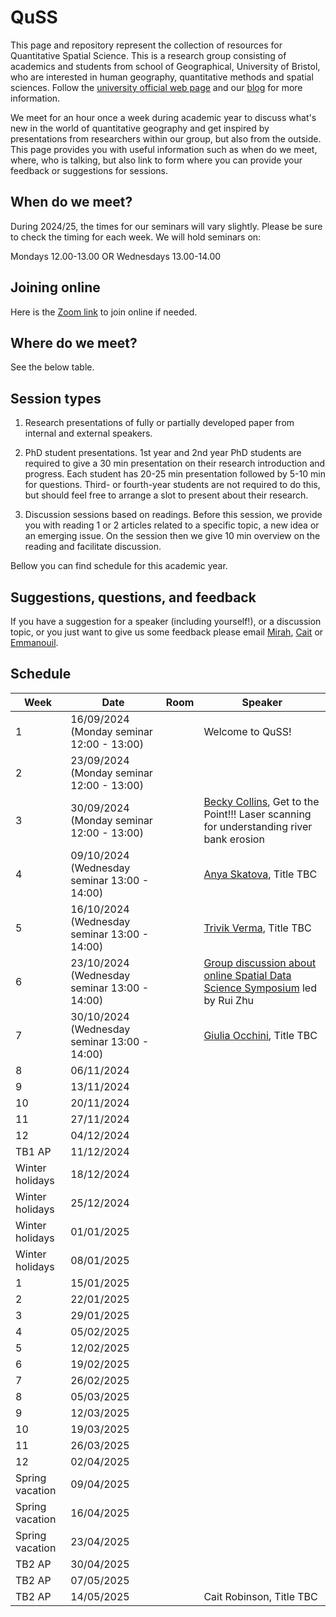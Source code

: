 # QuSS

This page and repository represent the collection of resources for Quantitative Spatial Science. This is a research group consisting of academics and students from school of Geographical, University of Bristol, who are interested in human geography, quantitative methods and spatial sciences. Follow the [university official web page](http://www.bristol.ac.uk/geography/research/quantitative-spatial-science/) and our [blog](https://quss.blogs.bristol.ac.uk/) for more information.

We meet for an hour once a week during academic year to discuss what's new in the world of quantitative geography and get inspired by presentations from researchers within our group, but also from the outside. This page provides you with useful information such as when do we meet, where, who is talking, but also link to form where you can provide your feedback or suggestions for sessions.

## When do we meet?

During 2024/25, the times for our seminars will vary slightly. Please be sure to check the timing for each week. We will hold seminars on:

Mondays 12.00-13.00
OR
Wednesdays 13.00-14.00 

## Joining online

Here is the [Zoom link](https://bristol-ac-uk.zoom.us/j/98103670328?pwd=VllwYTh5WGZ2S0Y2U2l2MHNGd1BBdz09) to join online if needed.

## Where do we meet?

See the below table.

## Session types

1.  Research presentations of fully or partially developed paper from internal and external speakers.

2.  PhD student presentations. 1st year and 2nd year PhD students are required to give a 30 min presentation on their research introduction and progress. Each student has 20-25 min presentation followed by 5-10 min for questions. Third- or fourth-year students are not required to do this, but should feel free to arrange a slot to present about their research.

3.  Discussion sessions based on readings. Before this session, we provide you with reading 1 or 2 articles related to a specific topic, a new idea or an emerging issue. On the session then we give 10 min overview on the reading and facilitate discussion.

Bellow you can find schedule for this academic year.

## Suggestions, questions, and feedback

If you have a suggestion for a speaker (including yourself!), or a discussion topic, or you just want to give us some feedback please email [Mirah](mailto:jing.zhang.2021@bristol.ac.uk), [Cait](mailto:caitlin.robinson@bristol.ac.uk) or [Emmanouil](mailto:e.tranos@bristol.ac.uk).

## Schedule

| Week            | Date       | Room | Speaker          | 
|-----------------|------------|------|------------------|
| 1               | 16/09/2024 (Monday seminar 12:00 - 13:00) |      | Welcome to QuSS! |
| 2               | 23/09/2024 (Monday seminar 12:00 - 13:00) |      |                  |
| 3               | 30/09/2024 (Monday seminar 12:00 - 13:00) |      |[Becky Collins](https://research-information.bris.ac.uk/en/persons/becky-collins), Get to the Point!!! Laser scanning for understanding river bank erosion|
| 4               | 09/10/2024 (Wednesday seminar 13:00 - 14:00)|      |[Anya Skatova]( https://research-information.bris.ac.uk/en/persons/anya-skatova), Title TBC|
| 5               | 16/10/2024 (Wednesday seminar 13:00 - 14:00)|      |[Trivik Verma](https://trivikverma.com/), Title TBC|
| 6               | 23/10/2024 (Wednesday seminar 13:00 - 14:00)|      |[Group discussion about online Spatial Data Science Symposium](http://sdss2024.spatial-data-science.net/index.html) led by Rui Zhu|
| 7               | 30/10/2024 (Wednesday seminar 13:00 - 14:00)|      |[Giulia Occhini](https://www.languagesciences.cam.ac.uk/staff/dr-giulia-occhini), Title TBC                  |
| 8               | 06/11/2024 |      |                  |
| 9               | 13/11/2024 |      |                  |
| 10              | 20/11/2024 |      |                  |
| 11              | 27/11/2024 |      |                  |
| 12              | 04/12/2024 |      |                  |
| TB1 AP          | 11/12/2024 |      |                  |
| Winter holidays | 18/12/2024 |      |                  |
| Winter holidays | 25/12/2024 |      |                  |
| Winter holidays | 01/01/2025 |      |                  |
| Winter holidays | 08/01/2025 |      |                  |
| 1               | 15/01/2025 |      |                  |
| 2               | 22/01/2025 |      |                  |
| 3               | 29/01/2025 |      |                  |
| 4               | 05/02/2025 |      |                  |
| 5               | 12/02/2025 |      |                  |
| 6               | 19/02/2025 |      |                  |
| 7               | 26/02/2025 |      |                  |
| 8               | 05/03/2025 |      |                  |
| 9               | 12/03/2025 |      |                  |
| 10              | 19/03/2025 |      |                  |
| 11              | 26/03/2025 |      |                  |
| 12              | 02/04/2025 |      |                  |
| Spring vacation | 09/04/2025 |      |                  |
| Spring vacation | 16/04/2025 |      |                  |
| Spring vacation | 23/04/2025 |      |                  |
| TB2 AP          | 30/04/2025 |      |                  |
| TB2 AP          | 07/05/2025 |      |                  |
| TB2 AP          | 14/05/2025 |      |Cait Robinson, Title TBC                  | 
